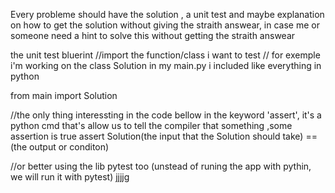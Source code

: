 

Every probleme should have the solution , a unit test and maybe explanation on how to get the solution without giving the straith answear, in case me or someone need a hint to solve this without getting the straith answear



the unit test bluerint
//import the function/class i want to test
// for exemple i'm working on the class Solution in my main.py i included like everything in python

from main import Solution

//the only thing interessting in the code bellow in the keyword 'assert', it's a python cmd that's allow us to tell the compiler that something ,some assertion is true
assert Solution(the input that the Solution should take) == (the output or conditon)

//or better using the lib pytest too (unstead of runing the app with pythin, we will run it with pytest)
jjjjg
